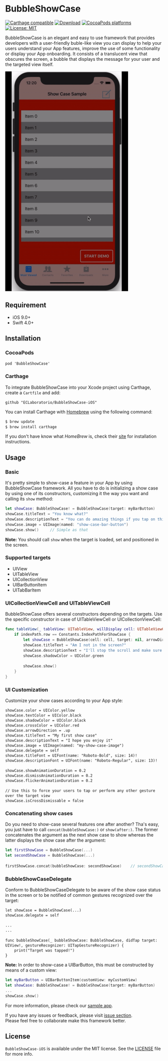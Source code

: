 # BubbleShowCase

[![Carthage compatible](https://img.shields.io/badge/Carthage-compatible-4BC51D.svg?style=flat)](https://github.com/Carthage/Carthage)
[![Download](https://img.shields.io/cocoapods/v/BubbleShowCase.svg)](https://cocoapods.org/pods/BubbleShowCase)
[![CocoaPods platforms](https://img.shields.io/cocoapods/p/BubbleShowCase.svg)](https://cocoapods.org/pods/BubbleShowCase)
[![License: MIT](https://img.shields.io/badge/License-MIT-yellow.svg)](https://opensource.org/licenses/MIT)
<!-- [![CocoaPods downloaded](https://img.shields.io/cocoapods/dt/BubbleShowCase.svg)](https://cocoapods.org/pods/BubbleShowCase)
[![CocoaPods installed](https://img.shields.io/cocoapods/at/BubbleShowCase.svg)](https://cocoapods.org/pods/BubbleShowCase) -->

BubbleShowCase is an elegant and easy to use framework that provides developers with a user-friendly buble-like view you can display to help your users understand your App features, improve the use of some functionality or display your App onboarding. It consists of a translucent view that obscures the screen, a bubble that displays the message for your user and the targeted view itself.

<img src="resources/example-of-usage.gif" alt="GIF" height="700"/>

## Requirement
* iOS 9.0+
* Swift 4.0+

## Installation

### CocoaPods
```
pod 'BubbleShowCase'
```

### Carthage
To integrate BubbleShowCase into your Xcode project using Carthage, create a `Cartfile` and add:
```ogdl
github "ECLaboratorio/BubbleShowCase-iOS"
```

You can install Carthage with [Homebrew](http://brew.sh/) using the following command:
```bash
$ brew update
$ brew install carthage
```

If you don't have know what *HomeBrew* is, check their [site](https://brew.sh/) for installation instructions.

## Usage

### Basic

It's pretty simple to show-case a feature in your App by using BubbleShowCase framework. All you have to do is initializing a show case by using one of its constructors, customizing it the way you want and calling its `show` method:
```swift
let showCase: BubbleShowCase! = BubbleShowCase(target: myBarButton)
showCase.titleText = "You know what?"
showCase.descriptionText = "You can do amazing things if you tap on this navbar button"
showCase.image = UIImage(named: "show-case-bar-button")
showCase.show()		// Simple as that
```

**Note:** You should call `show` when the target is loaded, set and positioned in the screen.

### Supported targets
- UIView
- UITableView
- UICollectionView
- UIBarButtonItem
- UITabBarItem

### UICollectionViewCell and UITableViewCell

BubbleShowCase offers several constructors depending on the targets. Use the specific constructor in case of UITableViewCell or UICollectionViewCell:
```swift
func tableView(_ tableView: UITableView, willDisplay cell: UITableViewCell, forRowAt indexPath: IndexPath) {
	if indexPath.row == Constants.IndexPathForShowCase {
		let showCase = BubbleShowCase(cell: cell, target: nil, arrowDirection: .down)
		showCase.titleText = "Am I not in the screen?"
		showCase.descriptionText = "I'll stop the scroll and make sure the cell displays"
		showCase.shadowColor = UIColor.green
		
		showCase.show()
	}
}
```

### UI Customization

Customize your show cases according to your App style:
```
showCase.color = UIColor.yellow
showCase.textColor = UIColor.black
showCase.shadowColor = UIColor.black
showCase.crossColor = UIColor.red
showCase.arrowDirection = .up
showCase.titleText = "My first show case"
showCase.descriptionText = "I hope you enjoy it"
showCase.image = UIImage(named: "my-show-case-image")
showCase.delegate = self
showCase.titleFont = UIFont(name: "Roboto-Bold", size: 14)!
showCase.descriptionFont = UIFont(name: "Roboto-Regular", size: 13)!

showCase.showAnimationDuration = 0.2
showCase.dismissAnimationDuration = 0.2
showCase.flickerAnimationDuration = 0.2

// Use this to force your users to tap or perform any other gesture over the target view
showCase.isCrossDismissable = false	
```


### Concatenating show cases

Do you need to show-case several features one after another? Tha's easy, you just have to call `concat(bubbleShowCase:)` or `show(after:)`. The former concatenates the argument as the next show case to show whereas the latter displays the show case after the argument:
```swift
let firstShowCase = BubbleShowCase(...)
let secondShowCase = BubbleShowCase(...)

firstShowCase.concat(bubbleShowCase: secondShowCase)	// secondShowCase.show(after: firstShowCase)
```

### BubbleShowCaseDelegate

Conform to BubbleShowCaseDelegate to be aware of the show case status in the screen or to be notified of common gestures recognized over the target:
```
let showCase = BubbleShowCase(...)
showCase.delegate = self

...
...

func bubbleShowCase(_ bubbleShowCase: BubbleShowCase, didTap target: UIView!, gestureRecognizer: UITapGestureRecognizer) {
	print("Target was tapped!")
}

```

**Note:** In order to show-case a UIBarButton, this must be constructed by means of a custom view:
```swift
let myBarButton = UIBarButtonItem(customView: myCustomView)
let showCase: BubbleShowCase! = BubbleShowCase(target: myBarButton)
...
showCase.show()
```

For more information, please check our [sample app](/Sample).

If you have any issues or feedback, please visit [issue section](https://github.com/ECLaboratorio/BubbleShowCase-iOS/issues).  
Please feel free to collaborate make this framework better. 

## License  

`BubbleShowCase-iOS` is available under the MIT license. See the [LICENSE](/LICENSE) file for more info.
